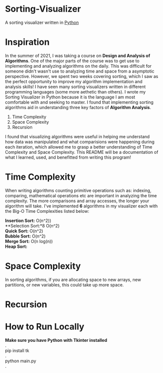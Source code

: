 # Sorting-Visualizer
A sorting visualizer written in [Python](https://docs.python.org/3/)


# Inspiration
In the summer of 2021, I was taking a course on **Design and Analysis of Algorithms**. One of the major parts of the course was to get use to implementing and analyzing algorithms on the daily. This was difficult for someone didn't wasn't use to analyzing time and space from a asymptotic perspective. However, we spent two weeks covering sorting, which I saw as the perfect opportunity to improve my algorithm implementation and analysis skills! I have seen many sorting visualizers written in different programming languages (some more aethetic than others). I wrote my Sorting Visualizer in Python because it is the language I am most comfortable with and seeking to master. I found that implementing sorting algorithms aid in understanding three key factors of **Algorithm Analysis**.<br /> 
1. Time Complexity<br />
2. Space Complexity<br />
3. Recursion<br />

I found that visualizing algorithms were useful in helping me understand how data was manipulated and what comparisions were happening during each iteration, which allowed me to grasp a better understanding of Time Complexity and Space Complexity. This README will be a documentation of what I learned, used, and benefitted from writing this program!

# Time Complexity
When writing algorithms counting primitive operations such as: indexing, comparing, mathematical operations etc are important in analyzing the time complexity. The more comparisons and array accesses, the longer your algorithm will take. I've implemented **6** algorithms in my visualizer each with the Big-O Time Complexities listed below:<br />

**Insertion Sort:** O(n^2))<br /> 
**Selection Sort:*8 O(n^2)<br /> 
**Quick Sort:** O(n^2)<br /> 
**Bubble Sort:** O(n^2) <br /> 
**Merge Sort:** O(n log(n)) <br /> 
**Heap Sort:** <br /> 

# Space Complexity
In sorting algorithms, if you are allocating space to new arrays, new partitions, or new variables, this could take up more space.

# Recursion


# How to Run Locally
**Make sure you have Python with Tkinter installed**<br />
.<br />
pip install tk<br />
.<br />
python main.py<br />
.<br />
